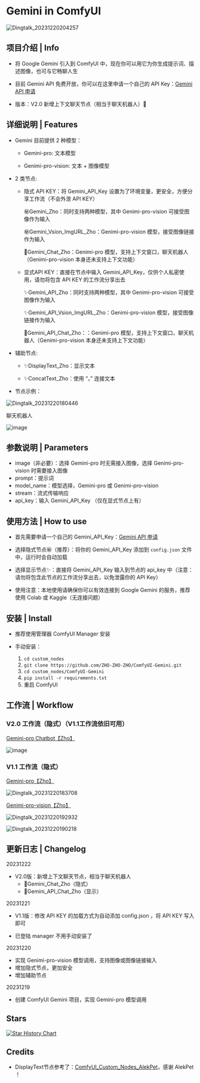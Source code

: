 # Gemini in ComfyUI



![Dingtalk_20231220204257](https://github.com/ZHO-ZHO-ZHO/ComfyUI-Gemini/assets/140084057/07c68b08-858b-4233-a48b-1069552fc8d8)




## 项目介绍 | Info

- 将 Google Gemini 引入到 ComfyUI 中，现在你可以用它为你生成提示词、描述图像，也可与它畅聊人生

- 目前 Gemini API 免费开放，你可以在这里申请一个自己的 API Key：[Gemini API 申请](https://makersuite.google.com/app/apikey)

- 版本：V2.0 新增上下文聊天节点（相当于聊天机器人）💬

## 详细说明 | Features

- Gemini 目前提供 2 种模型：

   - Gemini-pro: 文本模型

   - Genimi-pro-vision: 文本 + 图像模型

- 2 类节点:

   - 隐式 API KEY：将 Gemini_API_Key 设置为了环境变量，更安全，方便分享工作流（不会外泄 API KEY）
     
       ㊙️Gemini_Zho：同时支持两种模型，其中 Genimi-pro-vision 可接受图像作为输入
     
       ㊙️Gemini_Vsion_ImgURL_Zho：Genimi-pro-vision 模型，接受图像链接作为输入
     
       💬Gemini_Chat_Zho：Genimi-pro 模型，支持上下文窗口，聊天机器人（Genimi-pro-vision 本身还未支持上下文功能）

   - 显式API KEY：直接在节点中输入 Gemini_API_Key，仅供个人私密使用，请勿将包含 API KEY 的工作流分享出去
     
       ✨Gemini_API_Zho：同时支持两种模型，其中 Genimi-pro-vision 可接受图像作为输入
  
       ✨Gemini_API_Vsion_ImgURL_Zho：Genimi-pro-vision 模型，接受图像链接作为输入
     
       💬Gemini_API_Chat_Zho：：Genimi-pro 模型，支持上下文窗口，聊天机器人（Genimi-pro-vision 本身还未支持上下文功能）

- 辅助节点:

   - ✨DisplayText_Zho：显示文本
     
   - ✨ConcatText_Zho：使用 “，” 连接文本

- 节点示例：

![Dingtalk_20231220180446](https://github.com/ZHO-ZHO-ZHO/ComfyUI-Gemini/assets/140084057/3cba8d69-09bb-470c-940c-7f796c869d63)

聊天机器人

![image](https://github.com/ZHO-ZHO-ZHO/ComfyUI-Gemini/assets/140084057/8a38f437-0148-4777-b872-e88995dd53d2)


## 参数说明 | Parameters

- image（非必要）：选择 Gemini-pro 时无需接入图像，选择 Genimi-pro-vision 时需要接入图像
- prompt：提示词
- model_name：模型选择，Gemini-pro 或 Genimi-pro-vision
- stream：流式传输响应
- api_key：输入 Gemini_API_Key （仅在显式节点上有）

## 使用方法 | How to use

- 首先需要申请一个自己的 Gemini_API_Key：[Gemini API 申请](https://makersuite.google.com/app/apikey) 

- 选择隐式节点㊙️（推荐）：将你的 Gemini_API_Key 添加到 `config.json` 文件中，运行时会自动加载

- 选择显示节点✨：直接将 Gemini_API_Key 输入到节点的 api_key 中（注意：请勿将包含此节点的工作流分享出去，以免泄露你的 API Key）

- 使用注意：本地使用请确保你可以有效连接到 Google Gemini 的服务，推荐使用 Colab 或 Kaggle（无连接问题）

## 安装 | Install

- 推荐使用管理器 ComfyUI Manager 安装

- 手动安装：
    1. `cd custom_nodes`
    2. `git clone https://github.com/ZHO-ZHO-ZHO/ComfyUI-Gemini.git`
    3. `cd custom_nodes/ComfyUI-Gemini`
    4. `pip install -r requirements.txt`
    5. 重启 ComfyUI

## 工作流 | Workflow

### V2.0 工作流（隐式）（V1.1工作流依旧可用）

[Gemini-pro Chatbot【Zho】](https://github.com/ZHO-ZHO-ZHO/ComfyUI-Gemini/blob/main/Gemini_workflows/Gemini-pro%20Chatbot%E3%80%90Zho%E3%80%91.json)

![image](https://github.com/ZHO-ZHO-ZHO/ComfyUI-Gemini/assets/140084057/8a38f437-0148-4777-b872-e88995dd53d2)

### V1.1 工作流（隐式）

[Gemini-pro【Zho】](https://github.com/ZHO-ZHO-ZHO/ComfyUI-Gemini/blob/main/Gemini_workflows/Gemini-pro%E3%80%90Zho%E3%80%91.json) 

![Dingtalk_20231220183708](https://github.com/ZHO-ZHO-ZHO/ComfyUI-Gemini/assets/140084057/7f0e222a-2de4-4c5b-883a-2172667d1d5b)

[Genimi-pro-vision【Zho】](https://github.com/ZHO-ZHO-ZHO/ComfyUI-Gemini/blob/main/Gemini_workflows/Gemini-pro-vision%E3%80%90Zho%E3%80%91.json)

![Dingtalk_20231220192932](https://github.com/ZHO-ZHO-ZHO/ComfyUI-Gemini/assets/140084057/db4f4bf6-a0cf-42af-ac5a-7e2afd1bda93)

![Dingtalk_20231220190218](https://github.com/ZHO-ZHO-ZHO/ComfyUI-Gemini/assets/140084057/5bb57f7b-f00f-454a-9435-c1b8a02ae71a)


## 更新日志 | Changelog

20231222

- V2.0版：新增上下文聊天节点，相当于聊天机器人
    - 💬Gemini_Chat_Zho（隐式）
    - 💬Gemini_API_Chat_Zho（显示）

20231221

- V1.1版：修改 API KEY 的加载方式为自动添加 config.json ，将 API KEY 写入即可
  
- 已登陆 manager 不用手动安装了

20231220

- 实现 Genimi-pro-vision 模型调用，支持图像或图像链接输入
- 增加隐式节点，更加安全
- 增加辅助节点

20231219

- 创建 ComfyUI Gemini 项目，实现 Gemini-pro 模型调用


## Stars 

[![Star History Chart](https://api.star-history.com/svg?repos=ZHO-ZHO-ZHO/ComfyUI-Gemini&type=Timeline)](https://star-history.com/#ZHO-ZHO-ZHO/ComfyUI-Gemini&Timeline)


## Credits

- DisplayText节点参考了：[ComfyUI_Custom_Nodes_AlekPet](https://github.com/AlekPet/ComfyUI_Custom_Nodes_AlekPet)，感谢 AlekPet ！
